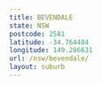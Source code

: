 ```yaml
---
title: BEVENDALE
state: NSW
postcode: 2581
latitude: -34.764484
longitude: 149.286631
url: /nsw/bevendale/
layout: suburb
---
```

